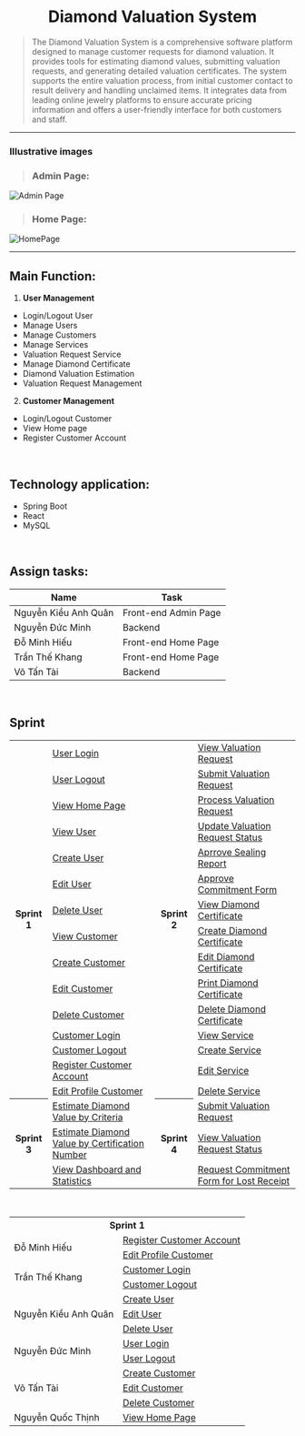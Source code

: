 <h1 align="center">Diamond Valuation System</h1>

> The Diamond Valuation System is a comprehensive software platform designed to manage customer requests for diamond valuation. It provides tools for estimating diamond values, submitting valuation requests, and generating detailed valuation certificates. The system supports the entire valuation process, from initial customer contact to result delivery and handling unclaimed items. It integrates data from leading online jewelry platforms to ensure accurate pricing information and offers a user-friendly interface for both customers and staff.

---

<h3>Illustrative images</h3>

>### Admin Page:
![Admin Page](https://github.com/CharleSs0933/N5_NJS1806_SWP/assets/169264938/4a6773e7-da34-4807-a179-a9a97e1e5d61)

>### Home Page:
![HomePage](https://github.com/CharleSs0933/N5_NJS1806_SWP/assets/169264938/dd4fa280-333e-4b90-9387-85bd6dbc7e35)

---
## Main Function:
1. **User Management**
  - Login/Logout User
  - Manage Users
  - Manage Customers
  - Manage Services
  - Valuation Request Service
  - Manage Diamond Certificate
  - Diamond Valuation Estimation 
  - Valuation Request Management 

2. **Customer Management**
  - Login/Logout Customer
  - View Home page
  - Register Customer Account

<br/>

## Technology application:
- Spring Boot
- React
- MySQL 

<br/>

## Assign tasks:

| Name                 | Task                    |
|----------------------|-------------------------|
| Nguyễn Kiều Anh Quân | Front-end Admin Page    |
| Nguyễn Đức Minh      | Backend                 |
| Đỗ Minh Hiếu         | Front-end Home Page     |
| Trần Thế Khang       | Front-end Home Page     |
| Võ Tấn Tài           | Backend                 |

<br/>
<h2>Sprint</h2>

<table width="100vw">
  <tr>
    <th rowspan="15"> Sprint 1 </th>
      <td><a href="https://quannkase173514.atlassian.net/browse/N5NJS1806-14?atlOrigin=eyJpIjoiZmM5OWM2ZDc1MzViNDZiNmJlZGZiNGM1YzM0MGFhMTAiLCJwIjoiaiJ9">User Login<a/></td>
    <th rowspan="15" >Sprint 2 </th>
      <td>
        <a href="https://quannkase173514.atlassian.net/browse/N5NJS1806-28?atlOrigin=eyJpIjoiZWVlYWIzMGYyY2UwNDRkOGEwZjIwZTU2NmJmYTRhOTYiLCJwIjoiaiJ9">View Valuation Request<a/>
     </td>
  </tr>
  <tr>
    <td><a href="https://quannkase173514.atlassian.net/browse/N5NJS1806-15?atlOrigin=eyJpIjoiMDY0ZDE0ZWI5YjRlNGE2NThhNGYzMGFmOTBlMDFhNGQiLCJwIjoiaiJ9">User Logout<a/></td>
    <td><a href="https://quannkase173514.atlassian.net/browse/N5NJS1806-29?atlOrigin=eyJpIjoiYmU4NjUwMjdmYTA0NGY1ZGIwYjMzYmU2OGQ5Y2M5MTIiLCJwIjoiaiJ9">Submit Valuation Request<a/></td>
  </tr>
  <tr>
    <td><a href="https://quannkase173514.atlassian.net/browse/N5NJS1806-39?atlOrigin=eyJpIjoiNDMyYTIzZmQyZmZmNDZlNTgyYzJjYzMzNzljNGE0ODciLCJwIjoiaiJ9">View Home Page<a/></td>
    <td><a href="https://quannkase173514.atlassian.net/browse/N5NJS1806-30?atlOrigin=eyJpIjoiZjZjM2IzNzNlYzhiNDFlMGEwYWYwNjAyNDliOTMxODciLCJwIjoiaiJ9">Process Valuation Request<a/></td>
  </tr>
  <tr>
    <td><a href="https://quannkase173514.atlassian.net/browse/N5NJS1806-16?atlOrigin=eyJpIjoiNTliYjlkZDBiNDkyNDkzZGE2NGM5OTJiMzA4Yzc1NTciLCJwIjoiaiJ9">View User<a/></td>
    <td><a href="https://quannkase173514.atlassian.net/browse/N5NJS1806-31?atlOrigin=eyJpIjoiNDE2MjlmNjE4ZjIzNGI0YjkyZmJiZWE4MjFhZjdhYTAiLCJwIjoiaiJ9">Update Valuation Request Status<a/></td>
  </tr>
  <tr>
    <td><a href="https://quannkase173514.atlassian.net/browse/N5NJS1806-17?atlOrigin=eyJpIjoiNjY5ZDYxN2M4ZWNhNGRmZmEzNDU2NTFhMTVmMjk1YTAiLCJwIjoiaiJ9">Create User<a/></td>
    <td><a href="https://quannkase173514.atlassian.net/browse/N5NJS1806-32?atlOrigin=eyJpIjoiNWU3MTkzZWZjY2E1NDgwY2IxMjU3ZGYzZjVjNTk1MDgiLCJwIjoiaiJ9">Aprrove Sealing Report<a/></td>
  <tr>
    <td><a href="https://quannkase173514.atlassian.net/browse/N5NJS1806-18?atlOrigin=eyJpIjoiN2VjNjE0MTQwYjU4NDhiMmJlNjMzNTgxNTI5ZmJiNzIiLCJwIjoiaiJ9">Edit User<a/></td>
    <td><a href="https://quannkase173514.atlassian.net/browse/N5NJS1806-33?atlOrigin=eyJpIjoiMDc5M2NkNWU0ZTliNGJjN2JmZWJmMDdhYWE1N2MxODkiLCJwIjoiaiJ9">Approve Commitment Form<a/></td>
  </tr>
  <tr>
    <td><a href="https://quannkase173514.atlassian.net/browse/N5NJS1806-19?atlOrigin=eyJpIjoiMTZjNGFlNzdjMTkzNDE4ZmI4MzE5NTU5OWI4Yjc2NWUiLCJwIjoiaiJ9">Delete User<a/></td>
    <td><a href="https://quannkase173514.atlassian.net/browse/N5NJS1806-34?atlOrigin=eyJpIjoiMDQyZjg2NjQ0MWY3NDBkNjkyY2Y0MzJjNTRjOWUyNjciLCJwIjoiaiJ9">View Diamond Certificate<a/></td>
  </tr>
  <tr>
    <td><a href="https://quannkase173514.atlassian.net/browse/N5NJS1806-20?atlOrigin=eyJpIjoiZWY1MDAzZDBjMThjNDA3NmFmZGNlMDMyMzZiZmJmOGQiLCJwIjoiaiJ9">View Customer<a/>       </td>
    <td><a href="https://quannkase173514.atlassian.net/browse/N5NJS1806-35?atlOrigin=eyJpIjoiZjExOGU4MGJiMGNlNDIxZjg2ZTg5M2I4NjJlZmY1MDAiLCJwIjoiaiJ9">Create Diamond Certificate<a/></td>
  </tr>
  <tr>
    <td><a href="https://quannkase173514.atlassian.net/browse/N5NJS1806-21?atlOrigin=eyJpIjoiZGEwMmQ1ZjEwODU3NDY3NTgzZmYzNGI0ODBjNWQ4MGYiLCJwIjoiaiJ9">Create Customer<a/>       </td>
    <td><a href="https://quannkase173514.atlassian.net/browse/N5NJS1806-36?atlOrigin=eyJpIjoiMzg4ZWExMzQ5NWNkNDk5YWJlOGI3Y2Y0YzU4YmU3MDIiLCJwIjoiaiJ9">Edit Diamond Certificate<a/></td>
  </tr>
  <tr>
    <td><a href="https://quannkase173514.atlassian.net/browse/N5NJS1806-22?atlOrigin=eyJpIjoiNzMyM2IzZmY2M2NkNDEyNWI3MDdiZDY3NjU4YTFiODYiLCJwIjoiaiJ9">Edit Customer<a/></td>
    <td><a href="https://quannkase173514.atlassian.net/browse/N5NJS1806-37?atlOrigin=eyJpIjoiMGIxY2JjMjVmYjM3NGE2NTkwN2Q5Y2E3NTM5NWFiOWIiLCJwIjoiaiJ9">Print Diamond Certificate<a/></td>
  </tr>
  <tr>
    <td><a href="https://quannkase173514.atlassian.net/browse/N5NJS1806-23?atlOrigin=eyJpIjoiYzcxMGI1YWI5YTQzNDIwNDgzOGE2NTg5NzY5ZmZmNWQiLCJwIjoiaiJ9">Delete Customer<a/></td>
    <td><a href="https://quannkase173514.atlassian.net/browse/N5NJS1806-38?atlOrigin=eyJpIjoiNzcyMjI4NDA1N2QzNDg3MTlhY2E0ZTM5OGU4YzkzNzIiLCJwIjoiaiJ9">Delete Diamond Certificate<a/></td>
  </tr>
  <tr>
    <td><a href="https://quannkase173514.atlassian.net/browse/N5NJS1806-40?atlOrigin=eyJpIjoiNDIxYmRhMWY2M2IzNGZhNmI1MzFjMGYyNjU2ZjExYjgiLCJwIjoiaiJ9">Customer Login<a/></td>
    <td><a href="https://quannkase173514.atlassian.net/browse/N5NJS1806-24?atlOrigin=eyJpIjoiNzZhMWUzNTZiMWI3NGRhNzlhOTA3OTEyNjk5Y2U0NmYiLCJwIjoiaiJ9">View Service<a/></td>
  </tr>
  <tr>
    <td><a href="https://quannkase173514.atlassian.net/browse/N5NJS1806-40?atlOrigin=eyJpIjoiNDIxYmRhMWY2M2IzNGZhNmI1MzFjMGYyNjU2ZjExYjgiLCJwIjoiaiJ9">Customer Logout<a/></td>
    <td><a href="https://quannkase173514.atlassian.net/browse/N5NJS1806-25?atlOrigin=eyJpIjoiMzIwZjY4ZGVlNGQzNDk1Y2E4Y2IxNzA0YWZlYWFkZmQiLCJwIjoiaiJ9">Create Service<a/></td>
  </tr>
  <tr>
    <td><a href="https://quannkase173514.atlassian.net/browse/N5NJS1806-70?atlOrigin=eyJpIjoiYTc2ZGE4MWRkZTg4NDAwMDk2NWVmYzAxNDZjNzQ1OTUiLCJwIjoiaiJ9">Register Customer Account<a/></td>
    <td><a href="https://quannkase173514.atlassian.net/browse/N5NJS1806-26?atlOrigin=eyJpIjoiOTY4YzRhZDRkYThlNDcxNDliZTMyN2RmMWIxOWYyNzAiLCJwIjoiaiJ9">Edit Service<a/></td>
  </tr>
  <tr>
    <td><a href="https://quannkase173514.atlassian.net/browse/N5NJS1806-83?atlOrigin=eyJpIjoiMDM2ZTAwMWE5NjQ1NGZkMjhmZmQ4YWNiNzZjY2NlODMiLCJwIjoiaiJ9">Edit Profile Customer<a/></td>
    <td><a href="https://quannkase173514.atlassian.net/browse/N5NJS1806-27?atlOrigin=eyJpIjoiMWZlYmE1YjIyMGJmNDI2ZWI3MTFmZDVhMmE4YzdkNDEiLCJwIjoiaiJ9">Delete Service<a/></td>
  </tr>
    <tr>
      <th rowspan="3">  Sprint 3 </th>
      <td><a href="https://quannkase173514.atlassian.net/browse/N5NJS1806-42?atlOrigin=eyJpIjoiMGE0ZTgyMDU4OTQ2NDkwOWFlODA5YmY2MWFhMzQ0MWIiLCJwIjoiaiJ9">Estimate Diamond Value by Criteria</a></td>
      <th rowspan="3">  Sprint 4 </th>
      <td><a href="https://quannkase173514.atlassian.net/browse/N5NJS1806-44?atlOrigin=eyJpIjoiZjNhZWE2NDYxZDIxNGIxYzhhZTY2NTBmNDhlMzZlOTkiLCJwIjoiaiJ9">Submit Valuation Request</a></td>
    </tr>
      <tr>
         <td><a href="https://quannkase173514.atlassian.net/browse/N5NJS1806-43?atlOrigin=eyJpIjoiODBkMGMzNTBiNDdkNDA2ODhlZGRmNTE2MmVjZDc1ZTciLCJwIjoiaiJ9">Estimate Diamond Value by Certification Number</a></td> 
        <td><a href="https://quannkase173514.atlassian.net/browse/N5NJS1806-45?atlOrigin=eyJpIjoiNTQwZmNlNTA3OTg5NDJhOWJlZWEzMzM3NTM3MDdkYTAiLCJwIjoiaiJ9">View Valuation Request Status<a/></td>
      </tr>
      <tr>
        <td><a href="https://quannkase173514.atlassian.net/browse/N5NJS1806-84?atlOrigin=eyJpIjoiMjQxNjE2ODJmM2I3NDVmYzk2Zjc2OTQ2NDAwZDU1ZjkiLCJwIjoiaiJ9">View Dashboard and Statistics</a></td>
        <td><a href="https://quannkase173514.atlassian.net/browse/N5NJS1806-86?atlOrigin=eyJpIjoiNTZmYmZmYzZjNjUzNDVkYzg3YTk2ZDM0NmQ2ZTJiYTgiLCJwIjoiaiJ9">Request Commitment Form for Lost Receipt<a/></td>
          <tr/>
</table>

<br/>

<table>
  <tr>
    <th colspan="2">Sprint 1</th>
  </tr>
  <tr>
    <td rowspan="2">Đỗ Minh Hiếu</td>
     <td><a href="https://quannkase173514.atlassian.net/browse/N5NJS1806-70?atlOrigin=eyJpIjoiYTc2ZGE4MWRkZTg4NDAwMDk2NWVmYzAxNDZjNzQ1OTUiLCJwIjoiaiJ9">Register Customer Account<a/></td>
  </tr>
  <tr>
     <td><a href="https://quannkase173514.atlassian.net/browse/N5NJS1806-83?atlOrigin=eyJpIjoiMDM2ZTAwMWE5NjQ1NGZkMjhmZmQ4YWNiNzZjY2NlODMiLCJwIjoiaiJ9">Edit Profile Customer<a/></td>
  </tr>
  <tr>
    <td rowspan="2">Trần Thế Khang</td>
    <td><a href="https://quannkase173514.atlassian.net/browse/N5NJS1806-40?atlOrigin=eyJpIjoiNDIxYmRhMWY2M2IzNGZhNmI1MzFjMGYyNjU2ZjExYjgiLCJwIjoiaiJ9">Customer Login<a/></td>
  </tr>
  <tr>
    <td><a href="https://quannkase173514.atlassian.net/browse/N5NJS1806-40?atlOrigin=eyJpIjoiNDIxYmRhMWY2M2IzNGZhNmI1MzFjMGYyNjU2ZjExYjgiLCJwIjoiaiJ9">Customer Logout<a/></td>
  </tr>
  <tr>
    <td rowspan="3">Nguyễn Kiều Anh Quân</td>
     <td><a href="https://quannkase173514.atlassian.net/browse/N5NJS1806-17?atlOrigin=eyJpIjoiNjY5ZDYxN2M4ZWNhNGRmZmEzNDU2NTFhMTVmMjk1YTAiLCJwIjoiaiJ9">Create User<a/></td>
  </tr>
  <tr>
    <td><a href="https://quannkase173514.atlassian.net/browse/N5NJS1806-18?atlOrigin=eyJpIjoiN2VjNjE0MTQwYjU4NDhiMmJlNjMzNTgxNTI5ZmJiNzIiLCJwIjoiaiJ9">Edit User<a/></td>
  </tr>
  <tr>
   <td><a href="https://quannkase173514.atlassian.net/browse/N5NJS1806-19?atlOrigin=eyJpIjoiMTZjNGFlNzdjMTkzNDE4ZmI4MzE5NTU5OWI4Yjc2NWUiLCJwIjoiaiJ9">Delete User<a/></td>
  </tr>
  <tr>
    <td rowspan="2">Nguyễn Đức Minh</td>
    <td><a href="https://quannkase173514.atlassian.net/browse/N5NJS1806-14?atlOrigin=eyJpIjoiZmM5OWM2ZDc1MzViNDZiNmJlZGZiNGM1YzM0MGFhMTAiLCJwIjoiaiJ9">User Login<a/></td>
  </tr>
  <tr>
     <td><a href="https://quannkase173514.atlassian.net/browse/N5NJS1806-15?atlOrigin=eyJpIjoiMDY0ZDE0ZWI5YjRlNGE2NThhNGYzMGFmOTBlMDFhNGQiLCJwIjoiaiJ9">User Logout<a/></td>
  </tr>
  <tr>
    <td rowspan="3">Võ Tấn Tài</td>
   <td><a href="https://quannkase173514.atlassian.net/browse/N5NJS1806-21?atlOrigin=eyJpIjoiZGEwMmQ1ZjEwODU3NDY3NTgzZmYzNGI0ODBjNWQ4MGYiLCJwIjoiaiJ9">Create Customer<a/></td>
  </tr>
  <tr>
     <td><a href="https://quannkase173514.atlassian.net/browse/N5NJS1806-22?atlOrigin=eyJpIjoiNzMyM2IzZmY2M2NkNDEyNWI3MDdiZDY3NjU4YTFiODYiLCJwIjoiaiJ9">Edit Customer<a/></td>
  </tr>
  <tr>
    <td><a href="https://quannkase173514.atlassian.net/browse/N5NJS1806-23?atlOrigin=eyJpIjoiYzcxMGI1YWI5YTQzNDIwNDgzOGE2NTg5NzY5ZmZmNWQiLCJwIjoiaiJ9">Delete Customer<a/></td>
  </tr>
  <tr>
    <td>Nguyễn Quốc Thịnh</td>
     <td><a href="https://quannkase173514.atlassian.net/browse/N5NJS1806-39?atlOrigin=eyJpIjoiNDMyYTIzZmQyZmZmNDZlNTgyYzJjYzMzNzljNGE0ODciLCJwIjoiaiJ9">View Home Page<a/></td>
  </tr>
</table>
